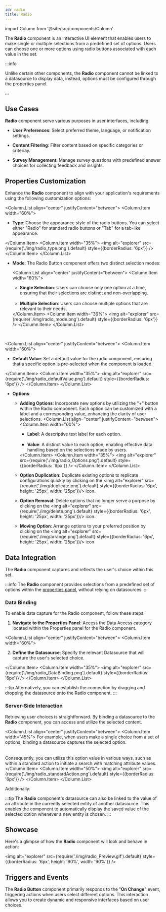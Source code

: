 ```yaml
---
id: radio
title: Radio
---
```

import Column from '@site/src/components/Column'

The **Radio** component is an interactive UI element that enables users to make single or multiple selections from a predefined set of options. Users can choose one or more options using radio buttons associated with each value in the set.


:::info 

Unlike certain other components, the **Radio** component cannot be linked to a datasource to display data, instead, options must be configured through the properties panel.

:::


## Use Cases

**Radio** component serve various purposes in user interfaces, including:

- **User Preferences**: Select preferred theme, language, or notification settings.

- **Content Filtering**: Filter content based on specific categories or criteriay.

- **Survey Management**: Manage survey questions with predefined answer choices for collecting feedback and insights.



## Properties Customization

Enhance the **Radio** component to align with your application's requirements using the following customization options:

<Column.List align="center" justifyContent="between">
	<Column.Item width="60%">
        <ul>
            <li><strong>Type</strong>: Choose the appearance style of the radio buttons. You can select either "Radio" for standard radio buttons or "Tab" for a tab-like appearance.</li>
        </ul>
	</Column.Item>
	<Column.Item width="35%">
         <img alt="explorer" src={require('./img/radio_type.png').default} style={{borderRadius: '6px'}} />
	</Column.Item>
</Column.List>


- **Mode**: The Radio Button component offers two distinct selection modes:

    <Column.List align="center" justifyContent="between">
        <Column.Item width="60%">
            <ul>
                <li><strong>Single Selection</strong>: Users can choose only one option at a time, ensuring that their selections are distinct and non-overlapping.</li> <br/>
                <li><strong>Multiple Selection</strong>: Users can choose multiple options that are relevant to their needs.</li>
            </ul>
        </Column.Item>
        <Column.Item width="36%">
            <img alt="explorer" src={require('./img/radio_mode.png').default} style={{borderRadius: '6px'}} />
        </Column.Item>
    </Column.List>

<br/>

<Column.List align="center" justifyContent="between">
	<Column.Item width="60%">
        <ul>
            <li><strong>Default Value</strong>: Set a default value for the radio component, ensuring that a specific option is pre-selected when the component is loaded.</li>
        </ul>
	</Column.Item>
	<Column.Item width="35%">
         <img alt="explorer" src={require('./img/radio_defaultValue.png').default} style={{borderRadius: '6px'}} />
	</Column.Item>
</Column.List>


- **Options**: 
    - **Adding Options**: Incorporate new options by utilizing the "+" button within the Radio component. Each option can be customized with a label and a corresponding value, enhancing the clarity of user selections.
        <Column.List align="center" justifyContent="between">
            <Column.Item width="60%">
                <ul>
                    <li><strong>Label</strong>: A descriptive text label for each option.</li> <br/>
                    <li><strong>Value</strong>: A distinct value to each option, enabling effective data handling based on the selections made by users.</li>
                </ul>
            </Column.Item>
            <Column.Item width="35%">
                <img alt="explorer" src={require('./img/radio_Options.png').default} style={{borderRadius: '6px'}} />
            </Column.Item>
        </Column.List>

    - **Option Duplication**: Duplicate existing options to replicate configurations quickly by clicking on the <img alt="explorer" src={require('./img/duplicate.png').default} style={{borderRadius: '6px', height: '25px', width: '25px'}}/> icon.

    - **Option Removal**: Delete options that no longer serve a purpose by clicking on the <img alt="explorer" src={require('./img/delete.png').default} style={{borderRadius: '6px', height: '25px', width: '25px'}}/> icon.

    - **Moving Option**: Arrange options to your preferred position by clicking on the <img alt="explorer" src={require('./img/arrange.png').default} style={{borderRadius: '6px', height: '25px', width: '25px'}}/> icon



## Data Integration

The **Radio** component captures and reflects the user's choice within this set.

:::info 
The **Radio** component provides selections from a predefined set of options within the [properties panel](#properties-customization), without relying on datasources.
:::

### Data Binding

To enable data capture for the Radio component, follow these steps:

1. **Navigate to the Properties Panel**: Access the Data Access category located within the Properties panel for the Radio component.

<Column.List align="center" justifyContent="between">
	<Column.Item width="60%">
        <ol>
            <li value="2"><strong>Define the Datasource</strong>: Specify the relevant Datasource that will capture the user's selected choice.</li>
        </ol>
	</Column.Item>
	<Column.Item width="35%">
         <img alt="explorer" src={require('./img/radio_DataBinding.png').default} style={{borderRadius: '6px'}} />
	</Column.Item>
</Column.List>

:::tip 
Alternatively, you can establish the connection by dragging and dropping the datasource onto the Radio component.
:::

### Server-Side Interaction

Retrieving user choices is straightforward. By binding a datasource to the **Radio** component, you can access and utilize the selected content.

<Column.List align="center" justifyContent="between">
	<Column.Item width="45%">
        For example, when users make a single choice from a set of options, binding a datasource captures the selected option. <br/> <br/> <br/>
        Consequently, you can utilize this option value in various ways, such as within a standard action to initiate a search with matching attribute values.
	</Column.Item>
	<Column.Item width="50%">
        <img alt="explorer" src={require('./img/radio_standardAction.png').default} style={{borderRadius: '6px'}} />
	</Column.Item>
</Column.List>

Additionally: 

:::tip 
The **Radio** component's datasource can also be linked to the value of an attribute in the currently selected entity of another datasource. This enables the component to automatically display the saved value of the selected option whenever a new entity is chosen.
:::

## Showcase

Here's a glimpse of how the **Radio** component will look and behave in action:

<img alt="explorer" src={require('./img/radio_Preview.gif').default} style={{borderRadius: '6px', height: '90%', width: '90%'}} />


## Triggers and Events

The **Radio Button** component primarily responds to the "**On Change**" event, triggering actions when users select different options. This interaction allows you to create dynamic and responsive interfaces based on user choices.

